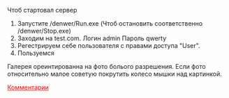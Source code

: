 Чтоб стартовал сервер
1. Запустите /denwer/Run.exe (Чтоб остановить соответственно /denwer/Stop.exe)
2. Заходим на test.com.
Логин admin
Пароль qwerty
3. Регестрируем себе пользователя с правами доступа "User".
4. Пользуемся 


Галерея ореинтированна на фото болього разрешения. Если фото относительно малое советую покрутить колесо мышки над картинкой.

<a href="https://github.com/dassader/Orhid/issues/1" style="color: red">Комментарии</a>

